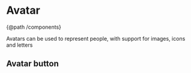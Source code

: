 # Avatar
{@path /components}

Avatars can be used to represent people, with support for images, icons and letters

<demo-view path="basic-uses-avatar">
  <aui-basic-uses-avatar></aui-basic-uses-avatar>
</demo-view>

<h2 [lyTyp]="'display1'" gutter>Avatar button</h2>
<demo-view path="avatar-with-button">
  <aui-avatar-with-button></aui-avatar-with-button>
</demo-view>
